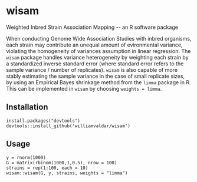 # wisam
Weighted Inbred Strain Association Mapping -- an R software package

When conducting Genome Wide Association Studies with inbred organisms, each strain may contribute an unequal amount of evironmental variance, violating the homogeneity of variances assumption in linear regression. The `wisam` package handles variance heterogeneity by weighting each strain by a standardized inverse standard error (where standard error refers to the sample variance / number of replicates). `wisam` is also capable of more stably estimating the sample variance in the case of small replicate sizes, by using an Empirical Bayes shrinkage method from the `limma` package in R. This can be implemented in `wisam` by choosing `weights = limma`.

## Installation 

```
install.packages("devtools")
devtools::install_github('williamvaldar/wisam')
```

## Usage
```
y = rnorm(1000)
G = matrix(rbinom(1000,1,0.5), nrow = 100)
strains = rep(1:100, each = 10) 
wisam::wisam(G, y, strains, weights = "limma")
```
